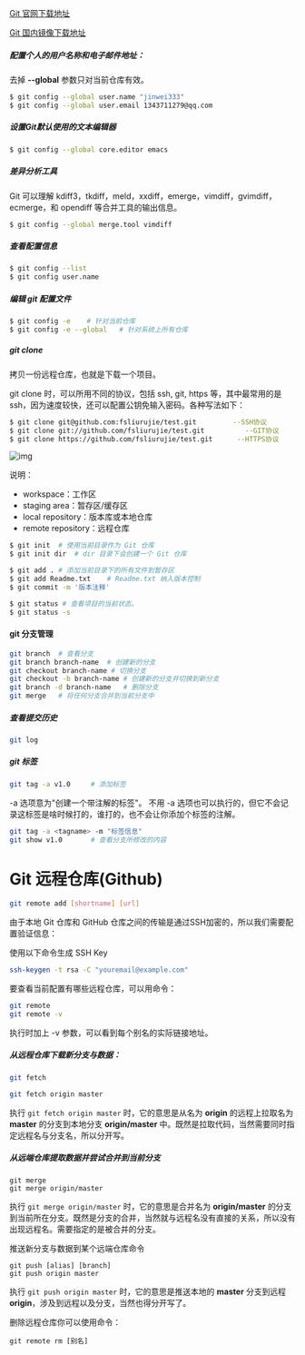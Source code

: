 [Git 官网下载地址](http://git-scm.com/downloads)

[Git 国内镜像下载地址](https://npm.taobao.org/mirrors/git-for-windows/。)

##### 配置个人的用户名称和电子邮件地址：

去掉 **--global** 参数只对当前仓库有效。

```bash
$ git config --global user.name "jinwei333"
$ git config --global user.email 1343711279@qq.com
```

##### 设置Git默认使用的文本编辑器

```bash
$ git config --global core.editor emacs
```

##### 差异分析工具

Git 可以理解 kdiff3，tkdiff，meld，xxdiff，emerge，vimdiff，gvimdiff，ecmerge，和 opendiff 等合并工具的输出信息。

```bash
$ git config --global merge.tool vimdiff
```

##### 查看配置信息

```bash
$ git config --list
$ git config user.name
```

##### 编辑 git 配置文件

```bash
$ git config -e    # 针对当前仓库
$ git config -e --global   # 针对系统上所有仓库
```

##### git clone

拷贝一份远程仓库，也就是下载一个项目。

git clone 时，可以所用不同的协议，包括 ssh, git, https 等，其中最常用的是 ssh，因为速度较快，还可以配置公钥免输入密码。各种写法如下：

```bash
$ git clone git@github.com:fsliurujie/test.git         --SSH协议
$ git clone git://github.com/fsliurujie/test.git          --GIT协议
$ git clone https://github.com/fsliurujie/test.git      --HTTPS协议
```


![img](https://www.runoob.com/wp-content/uploads/2015/02/git-command.jpg)

说明：

- workspace：工作区
- staging area：暂存区/缓存区
- local repository：版本库或本地仓库
- remote repository：远程仓库

```bash
$ git init	# 使用当前目录作为 Git 仓库
$ git init dir	# dir 目录下会创建一个 Git 仓库

$ git add .	# 添加当前目录下的所有文件到暂存区
$ git add Readme.txt	# Readme.txt 纳入版本控制
$ git commit -m '版本注释'

```





```bash
$ git status # 查看项目的当前状态。
$ git status -s
```



#### git 分支管理

```bash
git branch	# 查看分支
git branch branch-name	# 创建新的分支
git checkout branch-name # 切换分支
git checkout -b branch-name	# 创建新的分支并切换到新分支
git branch -d branch-name	# 删除分支
git merge	# 将任何分支合并到当前分支中
```





##### 查看提交历史

```bash
git log
```



##### git 标签

```bash
git tag -a v1.0 	# 添加标签
```

-a 选项意为"创建一个带注解的标签"。 不用 -a 选项也可以执行的，但它不会记录这标签是啥时候打的，谁打的，也不会让你添加个标签的注解。 

```bash
git tag -a <tagname> -m "标签信息"
git show v1.0		# 查看分支所修改的内容
```





# Git 远程仓库(Github)

```bash
git remote add [shortname] [url]
```

由于本地 Git 仓库和 GitHub 仓库之间的传输是通过SSH加密的，所以我们需要配置验证信息：

使用以下命令生成 SSH Key

```bash
ssh-keygen -t rsa -C "youremail@example.com"
```

要查看当前配置有哪些远程仓库，可以用命令：

```bash
git remote
git remote -v
```

执行时加上 -v 参数，可以看到每个别名的实际链接地址。

##### 从远程仓库下载新分支与数据：

```bash
git fetch

git fetch origin master
```

执行 `git fetch origin master` 时，它的意思是从名为 **origin** 的远程上拉取名为 **master** 的分支到本地分支 **origin/master** 中。既然是拉取代码，当然需要同时指定远程名与分支名，所以分开写。



##### 从远端仓库提取数据并尝试合并到当前分支

```
git merge
git merge origin/master
```

执行 `git merge origin/master` 时，它的意思是合并名为 **origin/master** 的分支到当前所在分支。既然是分支的合并，当然就与远程名没有直接的关系，所以没有出现远程名。需要指定的是被合并的分支。



推送新分支与数据到某个远端仓库命令

```
git push [alias] [branch]
git push origin master
```

执行 `git push origin master` 时，它的意思是推送本地的 **master** 分支到远程 **origin**，涉及到远程以及分支，当然也得分开写了。

删除远程仓库你可以使用命令：

```
git remote rm [别名]

```


